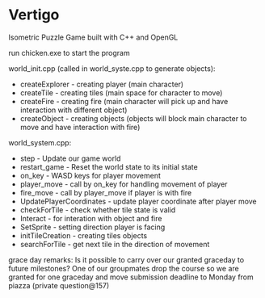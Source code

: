 # Vertigo
Isometric Puzzle Game built with C++ and OpenGL

run chicken.exe to start the program

world_init.cpp (called in world_syste.cpp to generate objects):
* createExplorer - creating player (main character)
* createTile - creating tiles (main space for character to move)
* createFire - creating fire (main character will pick up and have interaction with different object)
* createObject - creating objects (objects will block main character to move and have interaction with fire)

world_system.cpp:
* step - Update our game world
* restart_game - Reset the world state to its initial state
* on_key - WASD keys for player movement
* player_move - call by on_key for handling movement of player
* fire_move - call by player_move if player is with fire
* UpdatePlayerCoordinates - update player coordinate after player move
* checkForTile - check whether tile state is valid
* Interact - for interation with object and fire
* SetSprite - setting direction player is facing
* initTileCreation - creating tiles objects
* searchForTile - get next tile in the direction of movement


grace day remarks:
Is it possible to carry over our granted graceday to future milestones?
One of our groupmates drop the course so we are granted for one graceday and move submission deadline to Monday from piazza (private question@157)
